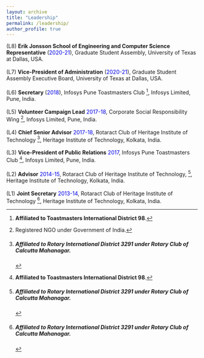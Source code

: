 ```yaml
---
layout: archive
title: "Leadership"
permalink: /leadership/
author_profile: true
---
```


(L8) **Erik Jonsson School of Engineering and Computer Science Representative** (<font color="#0000e6">2020-21</font>), Graduate Student Assembly, University of Texas at Dallas, USA.<br>  
(L7) **Vice-President of Administration** (<font color="#0000e6">2020-21</font>), Graduate Student Assembly Executive Board, University of Texas at Dallas, USA.<br>  
(L6) **Secretary** (<font color="#0000e6">2018</font>), Infosys Pune Toastmasters Club [^2], Infosys Limited, Pune, India.<br>  
(L5) **Volunteer Campaign Lead** <font color="#0000e6">2017-18</font>, Corporate Social Responsibility Wing [^3], Infosys Limited, Pune, India.<br>  
(L4) **Chief Senior Advisor** <font color="#0000e6">2017-18</font>, Rotaract Club of Heritage Institute of Technology [^1], Heritage Institute of Technology, Kolkata, India.<br>  
(L3) **Vice-President of Public Relations** <font color="#0000e6">2017</font>, Infosys Pune Toastmasters Club [^2], Infosys Limited, Pune, India.<br>  
(L2) **Advisor** <font color="#0000e6">2014-15</font>, Rotaract Club of Heritage Institute of Technology, [^1], Heritage Institute of Technology, Kolkata, India.<br>  
(L1) **Joint Secretary** <font color="#0000e6">2013-14</font>, Rotaract Club of Heritage Institute of Technology [^1], Heritage Institute of Technology, Kolkata, India.<br>  


[^1]: ##### Affiliated to Rotary International District 3291 under Rotary Club of Calcutta Mahanagar.
[^2]: **Affiliated to Toastmasters International District 98**. 
[^3]: Registered NGO under Government of India. 
